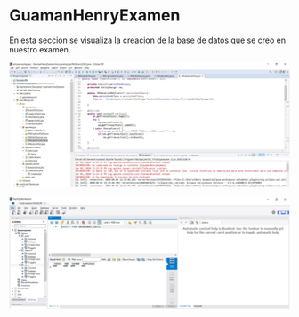 # GuamanHenryExamen

En esta seccion se visualiza la creacion de la base de datos que se creo en nuestro examen.

![Captura1](https://github.com/HenryGuaman/GuamanHenryExamen/blob/master/Captura1.JPG)

![Captura2](https://github.com/HenryGuaman/GuamanHenryExamen/blob/master/Captura2.JPG)
